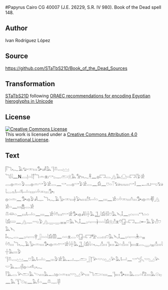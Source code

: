 #Papyrus Cairo CG 40007 (J.E. 26229, S.R. IV 980). Book of the Dead spell 148.

## Author 

Ivan Rodríguez López

## Source 

https://github.com/STaTbS21D/Book_of_the_Dead_Sources

## Transformation 

[STaTbS21D](https://statbs21d.github.io/) following [ORAEC recommendations for encoding Egyptian hieroglyphs in Unicode](https://github.com/oraec/recommendations-encoding-hieroglyphs)

## License 

<a rel="license" href="http://creativecommons.org/licenses/by/4.0/"><img alt="Creative Commons License" style="border-width:0" src="https://i.creativecommons.org/l/by/4.0/88x31.png" /></a><br />This work is licensed under a <a rel="license" href="http://creativecommons.org/licenses/by/4.0/">Creative Commons Attribution 4.0 International License</a>.

## Text 

<hiero>𓋴𓆓𓆑𓄿𓅰𓏒𓏥𓅜𓏤𓀻𓅓𓊹𓌨𓂋𓈉<br>
𓆓𓌃𓇋𓈖N𓐙𓊤𓏏𓇋𓐩𓆓𓏛𓁷𓏤𓎡𓊪𓊃𓂧𓇶𓅓𓅡𓏤𓆑𓋹𓈖𓐍𓉐𓂋𓂻𓅓𓈌𓏏𓉐𓇋𓅱𓀀<br>
𓂋𓐍𓏛𓏏𓅱𓂋𓐍𓏛𓎡𓅱𓀀𓂋𓈖𓎡𓂋𓐍𓎡𓅱𓀀𓂋𓈖𓀁𓈖𓈞𓏏𓄰𓃽𓏭𓏭𓏥𓎡𓎛𓈖𓂝𓂓𓂸𓃒𓇋𓂋𓏭𓂡𓂡𓏏𓏥𓏏𓏐𓏒𓏥𓅜𓏤<br>
𓐍𓏏𓏛𓈖𓅜𓏤𓐍𓅱𓀻𓊃𓆓𓆑𓄿𓅭𓏒𓏥𓋀𓅂𓏥𓀭𓂡𓏏𓈖𓏥𓈖𓀀𓏏𓏐𓏒𓏥𓏊𓏥𓅜𓏤𓐍𓏛𓌞𓋴𓂻𓀀𓏏𓈖𓏥𓆣𓂋𓀀<br>
𓌨𓆛𓏏𓈖𓏥𓂡𓏏𓈖𓏥𓈖𓀀𓏐𓏊𓏥𓏌𓎡𓀀𓅜𓏤𓐍𓀻𓇋𓏶𓅓𓊻𓇋𓀁𓌂𓄤𓈞𓅓𓊦𓄤𓈖𓊪𓏏𓇯𓎔𓏏𓏏<br>
𓇋𓀁𓄲𓈖𓂻𓊃𓂸𓅱𓂻𓇾𓇾𓈇𓈇𓈞𓅓𓊦𓄤𓈖𓊪𓏏𓇯𓋀𓏏𓏏𓇋𓀁𓇶𓀭𓁷𓄣𓉗𓏏𓉐𓂝𓄡𓅓𓅱𓀭𓈞𓅓𓊦<br>
𓄤𓆑𓂋𓈖𓊪𓏏𓇯𓋁𓃀𓏏𓏏𓇋𓀁𓏃𓈖𓏏𓏏𓁷𓂋𓄣𓉗𓏏𓉐𓅟𓂋𓏥𓈞𓅓𓊦𓄤𓈖𓊪𓏏𓇯𓇔𓏏𓈇<br>
𓏐𓏊𓏥𓆓𓆑𓄿𓅭𓏛𓏥𓅜𓏤𓐍𓏛𓏌𓎡𓀀𓇋𓏶𓅓𓊻𓇋𓀁𓇋𓏏𓆑𓀭𓏥𓊹𓏤𓏥𓅐𓏏𓁐𓏥𓊹𓏤𓏥𓁷𓂋𓇾𓏤𓈇𓀭𓏥𓇋𓏶𓅓𓏥𓅱<br>
𓊹𓌨𓂋𓈉𓈖𓈞𓅓𓂡𓏏𓈖𓏥𓅱𓀀𓅓𓂝𓊃𓂧𓃀𓉽𓅪𓎟𓏏𓈋𓅪𓅓𓂡𓈖𓎡𓂿𓎟𓈋𓅪𓎟𓅓𓂝𓋴𓐍𓏏𓌦𓊪𓆑<br>
𓍋𓅓𓂋𓅪𓂧𓅓𓌪𓏥𓅓𓂝𓐍𓏏𓏛𓏥𓎟𓈋𓅪𓏥𓆓𓂧𓏏𓏥𓈖𓊹𓏤𓏥𓅜𓏤𓏥𓅓𓂋𓏏𓀗𓏥𓅓𓇳𓏤𓊪𓈖𓅓𓇰𓇳𓏤𓊪𓈖𓅓𓆳𓏏𓈖𓌨𓊃𓇋𓋴<br></hiero>